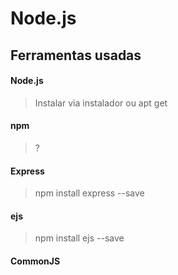 # Node.js

## Ferramentas usadas

#### Node.js

>Instalar via instalador ou apt get

#### npm

>?

#### Express

>npm install express --save

#### ejs

>npm install ejs --save

#### CommonJS

